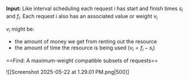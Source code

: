 **Input:** Like interval scheduling each request i has start and finish times $s_i$ and $f_i$. Each request i also has an associated value or weight $v_i$

$v_i$ might be:
- the amount of money we get from renting out the resource
- the amount of time the resource is being used ($v_i = f_i - s_i$)

==Find: A maximum-weight compatible subsets of requests==


![[Screenshot 2025-05-22 at 1.29.01 PM.png|500]]


